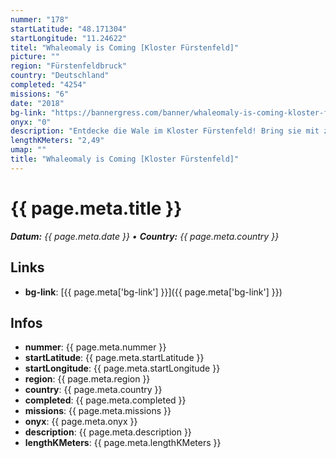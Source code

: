 ```yaml
---
nummer: "178"
startLatitude: "48.171304"
startLongitude: "11.24622"
titel: "Whaleomaly is Coming [Kloster Fürstenfeld]"
picture: ""
region: "Fürstenfeldbruck"
country: "Deutschland"
completed: "4254"
missions: "6"
date: "2018"
bg-link: "https://bannergress.com/banner/whaleomaly-is-coming-kloster-f%C3%BCrstenfeld-4826"
onyx: "0"
description: "Entdecke die Wale im Kloster Fürstenfeld! Bring sie mit zur Walomalie nach Linz, sie dort zu verbünden!\nExplore the Whales of Kloster Fürstenfeld! Take them with you to unite at the Whaleomaly Linz!"
lengthKMeters: "2,49"
umap: ""
title: "Whaleomaly is Coming [Kloster Fürstenfeld]"
---
```


# {{ page.meta.title }}
_**Datum:** {{ page.meta.date }} • **Country:** {{ page.meta.country }}_

## Links
- **bg-link**: [{{ page.meta['bg-link'] }}]({{ page.meta['bg-link'] }})

## Infos
- **nummer**: {{ page.meta.nummer }}
- **startLatitude**: {{ page.meta.startLatitude }}
- **startLongitude**: {{ page.meta.startLongitude }}
- **region**: {{ page.meta.region }}
- **country**: {{ page.meta.country }}
- **completed**: {{ page.meta.completed }}
- **missions**: {{ page.meta.missions }}
- **onyx**: {{ page.meta.onyx }}
- **description**: {{ page.meta.description }}
- **lengthKMeters**: {{ page.meta.lengthKMeters }}

